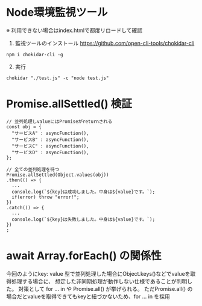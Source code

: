 # Node環境監視ツール
※ 利用できない場合はindex.htmlで都度リロードして確認

1. 監視ツールのインストール
https://github.com/open-cli-tools/chokidar-cli
```
npm i chokidar-cli -g
```
2. 実行
```
chokidar "./test.js" -c "node test.js"
```

# Promise.allSettled() 検証
```
// 並列処理しvalueにはPromiseがreturnされる
const obj = {
  "サービスA" : asyncFunction(),
  "サービスB" : asyncFunction(),
  "サービスC" : asyncFunction(),
  "サービスD" : asyncFunction(),
};

// 全ての並列処理を待つ
Promise.allSettled(Object.values(obj))
.then(() => {
  ...
  console.log(`${key}は成功しました。中身は${value}です。`);
  if(error) throw "error!";
})
.catch(() => {
  ...
  console.log(`${key}は失敗しました。中身は${value}です。`);
})
;
```

# await Array.forEach() の関係性
今回のようにkey: value 型で並列処理した場合にObject.keys()などでvalueを取得処理する場合に、
想定した非同期処理が動作しない仕様であることが判明した。
対策として for ... in や Promise.all() が挙げられる。
ただPromise.all() の場合だとvalueを取得できてもkeyと紐づかないため、for ... in を採用

